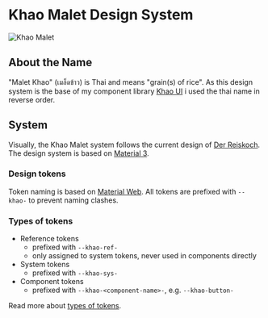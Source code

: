 # Khao Malet Design System

![Khao Malet](https://bilder.koch-reis.de/logo/khao-malet.jpg "Khao Malet")

## About the Name

"Malet Khao" (เมล็ดข้าว) is Thai and means "grain(s) of rice". As this design system is the base of my component library [Khao UI](https://github.com/Der-Reiskoch/khao-ui) i used the thai name in reverse order.

## System

Visually, the Khao Malet system follows the current design of [Der Reiskoch](https://www.der-reiskoch.de/).  
The design system is based on [Material 3](https://m3.material.io/).

### Design tokens

Token naming is based on [Material Web](https://material-web.dev/).
All tokens are prefixed with `--khao-` to prevent naming clashes.

### Types of tokens

- Reference tokens
  - prefixed with `--khao-ref-`
  - only assigned to system tokens, never used in components directly
- System tokens
  - prefixed with `--khao-sys-`
- Component tokens
  - prefixed with `--khao-<component-name>-`, e.g. `--khao-button-`

Read more about [types of tokens](https://m3.material.io/foundations/design-tokens/how-to-read-tokens).
